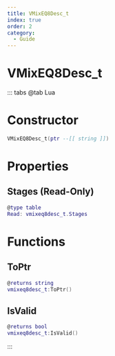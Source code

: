 ```yaml
---
title: VMixEQ8Desc_t
index: true
order: 2
category:
  - Guide
---
```


# VMixEQ8Desc_t

::: tabs
@tab Lua
# Constructor
```lua
VMixEQ8Desc_t(ptr --[[ string ]])
```
# Properties
## Stages (Read-Only)
```lua
@type table
Read: vmixeq8desc_t.Stages
```
# Functions
## ToPtr
```lua
@returns string
vmixeq8desc_t:ToPtr()
```
## IsValid
```lua
@returns bool
vmixeq8desc_t:IsValid()
```

:::